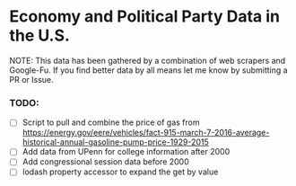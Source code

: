 # Economy and Political Party Data in the U.S.

NOTE: This data has been gathered by a combination of web scrapers and Google-Fu. If you find better data by all means let me know by submitting a PR or Issue.

### TODO:

* [ ] Script to pull and combine the price of gas from https://energy.gov/eere/vehicles/fact-915-march-7-2016-average-historical-annual-gasoline-pump-price-1929-2015
* [ ] Add data from UPenn for college information after 2000
* [ ] Add congressional session data before 2000
* [ ] lodash property accessor to expand the get by value
